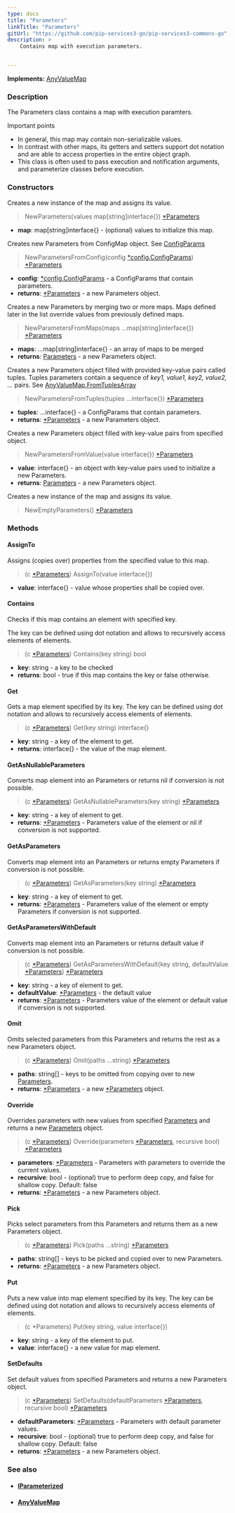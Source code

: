 ```yaml
---
type: docs
title: "Parameters"
linkTitle: "Parameters"
gitUrl: "https://github.com/pip-services3-go/pip-services3-commons-go"
description: >
    Contains map with execution parameters.


---
```


**Implements:** [AnyValueMap](../../data/any_value_map)

### Description

The Parameters class contains a map with execution paramters. 

Important points

- In general, this map may contain non-serializable values.
- In contrast with other maps, its getters and setters support dot notation and are able to access properties in the entire object graph.
- This class is often used to pass execution and notification arguments, and parameterize classes before execution.

### Constructors
Creates a new instance of the map and assigns its value.

> NewParameters(values map[string]interface{}) [*Parameters]()

- **map**: map[string]interface{} - (optional) values to initialize this map.


Creates new Parameters from ConfigMap object.
See [ConfigParams](../../config/config_params)

> NewParametersFromConfig(config [*config.ConfigParams](../../config/config_params)) [*Parameters]()

- **config**: [*config.ConfigParams](../../config/config_params) - a ConfigParams that contain parameters.
- **returns**: [*Parameters](../parameters) - a new Parameters object.


Creates a new Parameters by merging two or more maps. Maps defined later in the list override values from previously defined maps.

> NewParametersFromMaps(maps ...map[string]interface{}) [*Parameters]()

- **maps**: ...map[string]interface{} - an array of maps to be merged
- **returns**: [Parameters](../parameters) - a new Parameters object.


Creates a new Parameters object filled with provided key-value pairs called tuples.
Tuples parameters contain a sequence of *key1, value1, key2, value2, ...* pairs.
See [AnyValueMap.FromTuplesArray](../../data/any_value_map/#fromtuplesarray)

> NewParametersFromTuples(tuples ...interface{}) [*Parameters]()

- **tuples**: ...interface{} - a ConfigParams that contain parameters.
- **returns**: [*Parameters](../parameters) - a new Parameters object.


Creates a new Parameters object filled with key-value pairs from specified object.

> NewParametersFromValue(value interface{}) [*Parameters]()

- **value**: interface{} - an object with key-value pairs used to initialize a new Parameters.
- **returns**: [Parameters](../parameters) - a new Parameters object.


Creates a new instance of the map and assigns its value.

> NewEmptyParameters() [*Parameters]()

### Methods

#### AssignTo
Assigns (copies over) properties from the specified value to this map.

> (c [*Parameters]()) AssignTo(value interface{})

- **value**: interface{} - value whose properties shall be copied over.

#### Contains
Checks if this map contains an element with specified key.

The key can be defined using dot notation
and allows to recursively access elements of elements.

> (c [*Parameters]()) Contains(key string) bool

- **key**: string - a key to be checked
- **returns**: bool - true if this map contains the key or false otherwise.

#### Get
Gets a map element specified by its key.
The key can be defined using dot notation
and allows to recursively access elements of elements.

> (c [*Parameters]()) Get(key string) interface{}

- **key**: string - a key of the element to get.
- **returns**: interface{} - the value of the map element.


#### GetAsNullableParameters
Converts map element into an Parameters or returns nil if conversion is not possible.

> (c [*Parameters]()) GetAsNullableParameters(key string) [*Parameters](../parameters)

- **key**: string - a key of element to get.
- **returns**: [*Parameters](../parameters) - Parameters value of the element or nil if conversion is not supported.

#### GetAsParameters
Converts map element into an Parameters or returns empty Parameters if conversion is not possible.

> (c [*Parameters]()) GetAsParameters(key string) [*Parameters]()

- **key**: string - a key of element to get.
- **returns**: [*Parameters]() - Parameters value of the element or empty Parameters if conversion is not supported.


#### GetAsParametersWithDefault
Converts map element into an Parameters or returns default value if conversion is not possible.

> (c [*Parameters]()) GetAsParametersWithDefault(key string, defaultValue [*Parameters]()) [*Parameters]()

- **key**: string - a key of element to get.
- **defaultValue**: [*Parameters](../parameters) - the default value
- **returns**: [*Parameters](../parameters) - Parameters value of the element or default value if conversion is not supported.


#### Omit
Omits selected parameters from this Parameters and returns the rest as a new Parameters object.

> (c [*Parameters]()) Omit(paths ...string) [*Parameters]()

- **paths**: string[] - keys to be omitted from copying over to new [Parameters](../parameters).
- **returns**: [*Parameters](../parameters) - a new [*Parameters](../parameters) object.


#### Override
Overrides parameters with new values from specified [Parameters](../parameters) and returns a new [Parameters](../parameters) object.

> (c [*Parameters]()) Override(parameters [*Parameters](), recursive bool) [*Parameters]()

- **parameters**: [*Parameters](../parameters) - Parameters with parameters to override the current values.
- **recursive**: bool - (optional) true to perform deep copy, and false for shallow copy. Default: false
- **returns**: [*Parameters](../parameters) - a new Parameters object.


#### Pick
Picks select parameters from this Parameters and returns them as a new Parameters object.

> (c [*Parameters]()) Pick(paths ...string) [*Parameters]()

- **paths**: string[] - keys to be picked and copied over to new Parameters.
- **returns**: [*Parameters](../parameters) - a new Parameters object.


#### Put
Puts a new value into map element specified by its key.
The key can be defined using dot notation
and allows to recursively access elements of elements.

> (c *Parameters) Put(key string, value interface{})

- **key**: string - a key of the element to put.
- **value**: interface{} - a new value for map element.

#### SetDefaults
Set default values from specified Parameters and returns a new Parameters object.

> (c [*Parameters]()) SetDefaults(defaultParameters [*Parameters](), recursive bool) [*Parameters]()

- **defaultParameters**: [*Parameters](../parameters) - Parameters with default parameter values.
- **recursive**: bool - (optional) true to perform deep copy, and false for shallow copy. Default: false
- **returns**: [*Parameters](../parameters) - a new Parameters object.


### See also
- #### [IParameterized](../iparameterized)
- #### [AnyValueMap](../../data/any_value_map)

